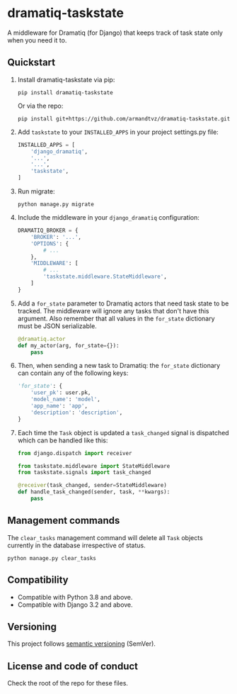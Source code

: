 # dramatiq-taskstate
A middleware for Dramatiq (for Django) that keeps track of task state only when you need it to.


## Quickstart
1. Install dramatiq-taskstate via pip:
   ```
   pip install dramatiq-taskstate
   ```
   Or via the repo:
   ```
   pip install git+https://github.com/armandtvz/dramatiq-taskstate.git
   ```

1. Add `taskstate` to your `INSTALLED_APPS` in your project settings.py file:
   ```python
   INSTALLED_APPS = [
       'django_dramatiq',
       '...',
       '...',
       'taskstate',
   ]
   ```

1. Run migrate:
   ```
   python manage.py migrate
   ```

1. Include the middleware in your `django_dramatiq` configuration:
    ```python
    DRAMATIQ_BROKER = {
        'BROKER': '...',
        'OPTIONS': {
            # ...
        },
        'MIDDLEWARE': [
            # ...
            'taskstate.middleware.StateMiddleware',
        ]
    }
    ```

1. Add a `for_state` parameter to Dramatiq actors that need task state
   to be tracked. The middleware will ignore any tasks that don't have
   this argument. Also remember that all values in the `for_state`
   dictionary must be JSON serializable.
   ```python
   @dramatiq.actor
   def my_actor(arg, for_state={}):
       pass
   ```

1. Then, when sending a new task to Dramatiq: the `for_state` dictionary can
   contain any of the following keys:
   ```python
   'for_state': {
       'user_pk': user.pk,
       'model_name': 'model',
       'app_name': 'app',
       'description': 'description',
   }
   ```

1. Each time the `Task` object is updated a `task_changed` signal is dispatched
   which can be handled like this:
   ```python
   from django.dispatch import receiver

   from taskstate.middleware import StateMiddleware
   from taskstate.signals import task_changed

   @receiver(task_changed, sender=StateMiddleware)
   def handle_task_changed(sender, task, **kwargs):
       pass
   ```




## Management commands
The `clear_tasks` management command will delete all `Task` objects currently
in the database irrespective of status.
```
python manage.py clear_tasks
```




## Compatibility
- Compatible with Python 3.8 and above.
- Compatible with Django 3.2 and above.


## Versioning
This project follows [semantic versioning][200] (SemVer).


## License and code of conduct
Check the root of the repo for these files.








[//]: # (Links)

[200]: https://semver.org/
